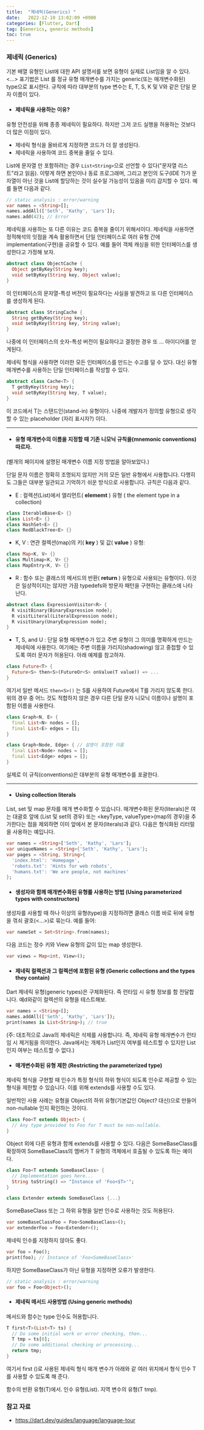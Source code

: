 ```yaml
---
title:  "제네릭(Generics) "  
date:   2022-12-10 13:02:09 +0900
categories: [Flutter, Dart]
tag: [Generics, generic methods]
toc: true
---
```


### 제네릭 (Generics)

기본 배열 유형인 List에 대한 API 설명서를 보면 유형이 실제로 List<E>임을 알 수 있다.  <…>  표기법은 List 를 정규 유형 매개변수를 가지는 generic(또는 매개변수화된) type으로 표시한다. 규칙에 따라 대부분의 type 변수는 E, T, S, K 및 V와 같은 단일 문자 이름이 있다.


- #### 제네릭을 사용하는 이유?

유형 안전성을 위해 종종 제네릭이 필요하다. 하지만 그저 코드 실행을 허용하는 것보다 더 많은 이점이 있다.

- 제네릭 형식을 올바르게 지정하면 코드가 더 잘 생성된다.
- 제네릭을 사용하여 코드 중복을 줄일 수 있다.

List에 문자열 만 포함하려는 경우  ``List<String>``으로 선언할 수 있다("문자열 리스트"라고 읽음). 이렇게 하면 본인이나  동료 프로그래머, 그리고 본인의 도구(IDE ?)가 문자열이 아닌 것을 List에 할당하는 것이 실수일 가능성이 있음을 미리 감지할 수 있다. 예를 들면 다음과 같다.

``` dart
// static analysis : error/warning
var names = <String>[];
names.addAll(['Seth', 'Kathy', 'Lars']);
names.add(42); // Error
```

제네릭을 사용하는 또 다른 이유는 코드 중복을 줄이기 위해서이다. 제네릭을 사용하면 정적해석의 잇점을 계속 활용하면서 단일 인터페이스로 여러 유형 간에 implementation(구현)을 공유할 수 있다. 예를 들어 객체 캐싱을 위한 인터페이스를 생성한다고 가정해 보자.

``` dart
abstract class ObjectCache {
  Object getByKey(String key);
  void setByKey(String key, Object value);
}
```

이 인터페이스의 문자열-특성 버전이 필요하다는 사실을 발견하고 또 다른 인터페이스를 생성하게 된다.

``` dart
abstract class StringCache {
  String getByKey(String key);
  void setByKey(String key, String value);
}
```
나중에 이 인터페이스의 숫자-특성 버전이 필요하다고 결정한 경우 또 ... 아이디어를 얻게된다. 

제네릭 형식을 사용하면 이러한 모든 인터페이스를 만드는 수고를 덜 수 있다. 대신 유형 매개변수를 사용하는 단일 인터페이스를 작성할 수 있다.

``` dart
abstract class Cache<T> {
  T getByKey(String key);
  void setByKey(String key, T value);
}
```

이 코드에서 T는 스탠드인(stand-in) 유형이다. 나중에 개발자가 정의할 유형으로 생각할 수 있는 placeholder (자리 표시자?) 이다.

---
- #### 유형 매개변수의 이름을 지정할 때 기존 니모닉 규칙을(mnemonic conventions) 따르자.

(별개의 페이지에 설명된 매개변수 이름 지정 방법을 알아보았다.)

단일 문자 이름은 정확히 조명되지 않지만 거의 모든 일반 유형에서 사용합니다. 다행히도 그들은 대부분 일관되고 기억하기 쉬운 방식으로 사용합니다. 규칙은 다음과 같다.

- E : 컬렉션(List)에서 엘리먼트( __elememt__ ) 유형 ( the element type in a collection)

``` dart
class IterableBase<E> {}
class List<E> {}
class HashSet<E> {}
class RedBlackTree<E> {}
```

- K, V : 연관 컬렉션(map)의 키( __key__ ) 및 값( __value__ ) 유형:

``` dart
class Map<K, V> {}
class Multimap<K, V> {}
class MapEntry<K, V> {}
```

- R : 함수 또는 클래스의 메서드의 반환( __return__ ) 유형으로 사용되는 유형이다. 이것은 일상적이지는 않지만 가끔 typedefs와 방문자 패턴을 구현하는 클래스에 나타난다.

``` dart
abstract class ExpressionVisitor<R> {
  R visitBinary(BinaryExpression node);
  R visitLiteral(LiteralExpression node);
  R visitUnary(UnaryExpression node);
}
```

-  T, S, and U : 단일 유형 매개변수가 있고 주변 유형이 그 의미를 명확하게 만드는 제네릭에 사용한다. 여기에는 주변 이름을 가리지(shadowing) 않고 중첩할 수 있도록 여러 문자가 허용된다. 아래 예제를 참고하자.

``` dart
class Future<T> {
  Future<S> then<S>(FutureOr<S> onValue(T value)) => ...
}
```

여기서 일반 메서드 ``then<S>()`` 는 S를 사용하여 Future<T>에서 T를 가리지 않도록 한다.
위의 경우 중 어느 것도 적합하지 않은 경우 다른 단일 문자 니모닉 이름이나 설명이 포함된 이름을 사용한다. 

``` dart
class Graph<N, E> {
  final List<N> nodes = [];
  final List<E> edges = [];
}

class Graph<Node, Edge> { // 설명이 포함된 이름
  final List<Node> nodes = [];
  final List<Edge> edges = [];
}
```

실제로 이 규칙(conventions)은 대부분의 유형 매개변수를 포괄한다.

---

- #### Using collection literals

List, set 및 map 문자를 매개 변수화할 수 있습니다. 매개변수화된 문자(literals)은 여는 대괄호 앞에 <type>(List 및 set의 경우) 또는 <keyType, valueType>(map의 경우)을 추가한다는 점을 제외하면 이미 앞에서 본 문자(literals)과 같다. 다음은 형식화된 리터럴을 사용하는 예입니다.

``` dart
var names = <String>['Seth', 'Kathy', 'Lars'];
var uniqueNames = <String>{'Seth', 'Kathy', 'Lars'};
var pages = <String, String>{
  'index.html': 'Homepage',
  'robots.txt': 'Hints for web robots',
  'humans.txt': 'We are people, not machines'
};
```
- ####  생성자와 함께 매개변수화된 유형를 사용하는 방법 (Using parameterized types with constructors)

생성자를 사용할 때 하나 이상의 유형(type)을 지정하려면 클래스 이름 바로 뒤에 유형을 꺾쇠 괄호(<...>)로 묶는다. 예를 들어:

``` dart
var nameSet = Set<String>.from(names);
```
다음 코드는 정수 키와 View 유형의 값이 있는 map 생성한다.

``` dart
var views = Map<int, View>();
```
- #### 제네릭 컬렉션과 그 컬렉션에 포함된 유형 (Generic collections and the types they contain)

Dart 제네릭 유형(generic types)은 구체화된다. 즉 런타임 시 유형 정보를 함 전달합니다. 예d와같이 컬렉션의 유형을 테스트해보.

``` dart
var names = <String>[];
names.addAll(['Seth', 'Kathy', 'Lars']);
print(names is List<String>); // true

```
(주: 대조적으로 Java의 제네릭은 삭제를 사용합니다. 즉, 제네릭 유형 매개변수가 런타임 시 제거됨을 의미한다. Java에서는 개체가 List인지 여부를 테스트할 수 있지만 List<String>인지 여부는 테스트할 수 없다.)

- #### 매개변수화된 유형 제한 (Restricting the parameterized type)

제네릭 형식을 구현할 때 인수가 특정 형식의 하위 형식이 되도록 인수로 제공할 수 있는 형식을 제한할 수 있습니다. 이를 위해 extends를 사용할 수도 있다.

일반적인 사용 사례는 유형을 Object의 하위 유형(기본값인 Object? 대신)으로 만들어 non-nullable 인지 확인하는 것이다.

``` dart
class Foo<T extends Object> {
  // Any type provided to Foo for T must be non-nullable.
}
```

Object 외에 다른 유형과 함께 extends를 사용할 수 있다. 다음은 SomeBaseClass를 확장하여 SomeBaseClass의 멤버가 T 유형의 객체에서 호출될 수 있도록 하는 예이다.

``` dart
class Foo<T extends SomeBaseClass> {
  // Implementation goes here...
  String toString() => "Instance of 'Foo<$T>'";
}

class Extender extends SomeBaseClass {...}
```
SomeBaseClass 또는 그 하위 유형을 일반 인수로 사용하는 것도 허용된다. 

``` dart
var someBaseClassFoo = Foo<SomeBaseClass>();
var extenderFoo = Foo<Extender>();
```

제네릭 인수를 지정하지 않아도 좋다.

``` dart
var foo = Foo();
print(foo); // Instance of 'Foo<SomeBaseClass>'
```
하지만 SomeBaseClass가 아닌 유형을 지정하면 오류가 발생한다.

``` dart
// static analysis : error/warning
var foo = Foo<Object>();
```

- #### 제네릭 메서드 사용방법 (Using generic methods)

메서드와 함수는 type 인수도 허용합니다.

``` dart
T first<T>(List<T> ts) {
  // Do some initial work or error checking, then...
  T tmp = ts[0];
  // Do some additional checking or processing...
  return tmp;
}
```

여기서 first (<T>)로 사용된 제네릭 형식 매개 변수가 아래와 같 여러 위치에서 형식 인수 T를 사용할 수 있도록 해 준다.

함수의 반환 유형(T)에서.
인수 유형(List<T>).
지역 변수의 유형(T tmp).

### 참고 자료

- https://dart.dev/guides/language/language-tour 